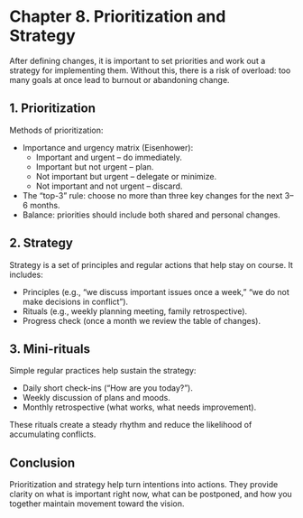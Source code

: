 # Chapter 8. Prioritization and Strategy

After defining changes, it is important to set priorities and work out a strategy for implementing them. Without this, there is a risk of overload: too many goals at once lead to burnout or abandoning change.

## 1. Prioritization

Methods of prioritization:

- Importance and urgency matrix (Eisenhower):
    - Important and urgent – do immediately.
    - Important but not urgent – plan.
    - Not important but urgent – delegate or minimize.
    - Not important and not urgent – discard.
- The “top-3” rule: choose no more than three key changes for the next 3–6 months.
- Balance: priorities should include both shared and personal changes.

## 2. Strategy

Strategy is a set of principles and regular actions that help stay on course. It includes:

- Principles (e.g., “we discuss important issues once a week,” “we do not make decisions in conflict”).
- Rituals (e.g., weekly planning meeting, family retrospective).
- Progress check (once a month we review the table of changes).

## 3. Mini-rituals

Simple regular practices help sustain the strategy:

- Daily short check-ins (“How are you today?”).
- Weekly discussion of plans and moods.
- Monthly retrospective (what works, what needs improvement).

These rituals create a steady rhythm and reduce the likelihood of accumulating conflicts.

## Conclusion

Prioritization and strategy help turn intentions into actions. They provide clarity on what is important right now, what can be postponed, and how you together maintain movement toward the vision.
